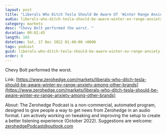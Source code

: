 ```yaml
---
layout: post
title: "Liberals Who Ditch Tesla Should Be Aware Of 'Winter Range Anxiety' Among Other EVs"
audio: liberals-who-ditch-tesla-should-be-aware-winter-ev-range-anxiety-among-other-brands-0
category: markets
desc: "Chevy Bolt performed the worst. "
duration: 00:02:45
length: 165
datetime: Sat, 17 Dec 2022 01:40:00 +0000
tags: podcast
guid: liberals-who-ditch-tesla-should-be-aware-winter-ev-range-anxiety-among-other-brands-0
order: 0
---
```

Chevy Bolt performed the worst. 

Link: [https://www.zerohedge.com/markets/liberals-who-ditch-tesla-should-be-aware-winter-ev-range-anxiety-among-other-brands](https://www.zerohedge.com/markets/liberals-who-ditch-tesla-should-be-aware-winter-ev-range-anxiety-among-other-brands)

About: The Zerohedge Podcast is a non-commercial, automated program, designed to give people a way to get news from Zerohedge in an audio format.  I am actively working on tweaking and improving the setup to create a better listening experience (October 2022).  Suggestions are welcome: [zerohedgePodcast@outlook.com](mailto:zerohedgePodcast@outlook.com)